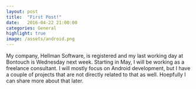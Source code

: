 ```yaml
---
layout: post
title:  "First Post!"
date:   2016-04-22 21:00:00
categories: General
highlight: true
image: /assets/android.png
---
```

My company, Hellman Software, is registered and my last working day at Bontouch is Wednesday next week. Starting in May, I will be working as a freelance consultant. I will mostly focus on Android development, but I have a couple of projects that are not directly related to that as well. Hoepfully I can share more about that later. 



